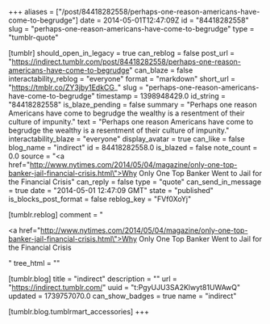 +++
aliases = ["/post/84418282558/perhaps-one-reason-americans-have-come-to-begrudge"]
date = 2014-05-01T12:47:09Z
id = "84418282558"
slug = "perhaps-one-reason-americans-have-come-to-begrudge"
type = "tumblr-quote"

[tumblr]
should_open_in_legacy = true
can_reblog = false
post_url = "https://indirect.tumblr.com/post/84418282558/perhaps-one-reason-americans-have-come-to-begrudge"
can_blaze = false
interactability_reblog = "everyone"
format = "markdown"
short_url = "https://tmblr.co/ZY3jby1EdkCG_"
slug = "perhaps-one-reason-americans-have-come-to-begrudge"
timestamp = 1398948429.0
id_string = "84418282558"
is_blaze_pending = false
summary = "Perhaps one reason Americans have come to begrudge the wealthy is a resentment of their culture of impunity."
text = "Perhaps one reason Americans have come to begrudge the wealthy is a resentment of their culture of impunity."
interactability_blaze = "everyone"
display_avatar = true
can_like = false
blog_name = "indirect"
id = 84418282558.0
is_blazed = false
note_count = 0.0
source = "<a href=\"http://www.nytimes.com/2014/05/04/magazine/only-one-top-banker-jail-financial-crisis.html\">Why Only One Top Banker Went to Jail for the Financial Crisis</a>"
can_reply = false
type = "quote"
can_send_in_message = true
date = "2014-05-01 12:47:09 GMT"
state = "published"
is_blocks_post_format = false
reblog_key = "FVf0XoYj"

[tumblr.reblog]
comment = "<p><a href=\"http://www.nytimes.com/2014/05/04/magazine/only-one-top-banker-jail-financial-crisis.html\">Why Only One Top Banker Went to Jail for the Financial Crisis</a></p>"
tree_html = ""

[tumblr.blog]
title = "indirect"
description = ""
url = "https://indirect.tumblr.com/"
uuid = "t:PgyUJU3SA2Klwyt81UWAwQ"
updated = 1739757070.0
can_show_badges = true
name = "indirect"

[tumblr.blog.tumblrmart_accessories]
+++
